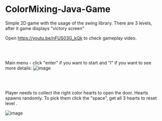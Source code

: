 # ColorMixing-Java-Game
Simple 2D game with the usage of the swing library.
There are 3 levels, after it game displays "victory screen" 

Open https://youtu.be/nFUS03G_kQk to check gameplay video.

<br><br>


Main menu - click "enter" if you want to start and "I" if you want to see more details:
![image](https://user-images.githubusercontent.com/83671766/185751091-42a46a54-a447-4e7b-8ded-ec28c9332139.png)



<br><br>

Player needs to collect the right color hearts to open the door.
Hearts spawns randomly. To pick them click the  "space", get all 3 hearts to reset level .

![image](https://user-images.githubusercontent.com/83671766/185751505-eba3df74-c3b4-48ac-a7c7-bb3cffcfaeef.png)
